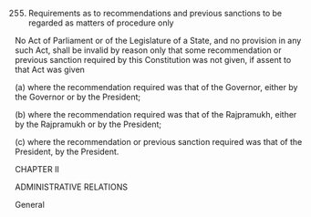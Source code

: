 255. Requirements as to recommendations and previous sanctions to be regarded as matters of procedure only

No Act of Parliament or of the Legislature of a State, and no provision in any such Act, shall be invalid by reason only that some recommendation or previous sanction required by this Constitution was not given, if assent to that Act was given

(a) where the recommendation required was that of the Governor, either by the Governor or by the President;

(b) where the recommendation required was that of the Rajpramukh, either by the Rajpramukh or by the President;

(c) where the recommendation or previous sanction required was that of the President, by the President.

 

 

CHAPTER II

ADMINISTRATIVE RELATIONS

 

General

